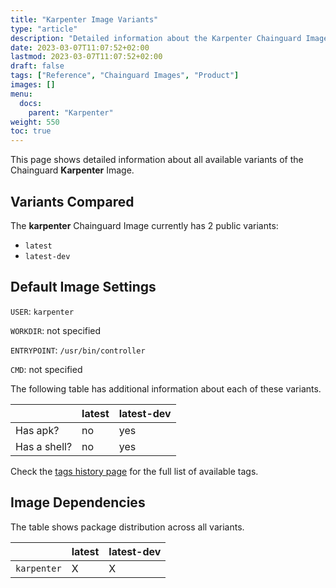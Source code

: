 ```yaml
---
title: "Karpenter Image Variants"
type: "article"
description: "Detailed information about the Karpenter Chainguard Image variants"
date: 2023-03-07T11:07:52+02:00
lastmod: 2023-03-07T11:07:52+02:00
draft: false
tags: ["Reference", "Chainguard Images", "Product"]
images: []
menu:
  docs:
    parent: "Karpenter"
weight: 550
toc: true
---
```


This page shows detailed information about all available variants of the Chainguard **Karpenter** Image.

## Variants Compared
The **karpenter** Chainguard Image currently has 2 public variants: 

- `latest`
- `latest-dev`

## Default Image Settings
`USER`:		`karpenter`

`WORKDIR`:	not specified

`ENTRYPOINT`:	`/usr/bin/controller`

`CMD`:		not specified

The following table has additional information about each of these variants.

|              | latest | latest-dev |
|--------------|--------|------------|
| Has apk?     | no     | yes        |
| Has a shell? | no     | yes        |

Check the [tags history page](/chainguard/chainguard-images/reference/karpenter/tags_history/) for the full list of available tags.
## Image Dependencies
The table shows package distribution across all variants.

|             | latest | latest-dev |
|-------------|--------|------------|
| `karpenter` | X      | X          |
